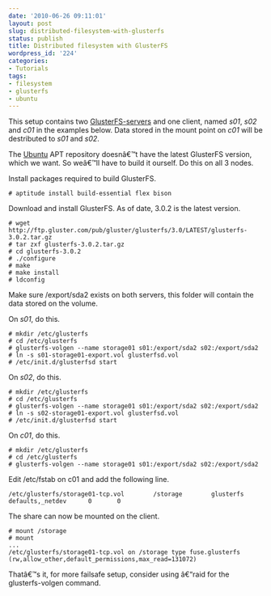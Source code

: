 ```yaml
---
date: '2010-06-26 09:11:01'
layout: post
slug: distributed-filesystem-with-glusterfs
status: publish
title: Distributed filesystem with GlusterFS
wordpress_id: '224'
categories:
- Tutorials
tags:
- filesystem
- glusterfs
- ubuntu
---
```


This setup contains two [GlusterFS-servers](http://www.gluster.org/) and one client, named _s01_, _s02_ and _c01_ in the examples below. Data stored in the mount point on _c01_ will be destributed to _s01_ and _s02_.

The [Ubuntu](http://ubuntu.com) APT repository doesnâ€™t have the latest GlusterFS version, which we want. So weâ€™ll have to build it ourself. Do this on all 3 nodes.

Install packages required to build GlusterFS.



    
    # aptitude install build-essential flex bison




Download and install GlusterFS. As of date, 3.0.2 is the latest version.


    
    # wget http://ftp.gluster.com/pub/gluster/glusterfs/3.0/LATEST/glusterfs-3.0.2.tar.gz
    # tar zxf glusterfs-3.0.2.tar.gz
    # cd glusterfs-3.0.2
    # ./configure
    # make
    # make install
    # ldconfig



Make sure /export/sda2 exists on both servers, this folder will contain the data stored on the volume.

On _s01_, do this.


    
    # mkdir /etc/glusterfs
    # cd /etc/glusterfs
    # glusterfs-volgen --name storage01 s01:/export/sda2 s02:/export/sda2
    # ln -s s01-storage01-export.vol glusterfsd.vol
    # /etc/init.d/glusterfsd start



On _s02_, do this.


    
    # mkdir /etc/glusterfs
    # cd /etc/glusterfs
    # glusterfs-volgen --name storage01 s01:/export/sda2 s02:/export/sda2
    # ln -s s02-storage01-export.vol glusterfsd.vol
    # /etc/init.d/glusterfsd start



On _c01_, do this.


    
    # mkdir /etc/glusterfs
    # cd /etc/glusterfs
    # glusterfs-volgen --name storage01 s01:/export/sda2 s02:/export/sda2



Edit /etc/fstab on c01 and add the following line.


    
    /etc/glusterfs/storage01-tcp.vol        /storage        glusterfs defaults,_netdev      0       0



The share can now be mounted on the client.


    
    # mount /storage
    # mount
    ...
    /etc/glusterfs/storage01-tcp.vol on /storage type fuse.glusterfs (rw,allow_other,default_permissions,max_read=131072)



Thatâ€™s it, for more failsafe setup, consider using â€“raid for the glusterfs-volgen command.



